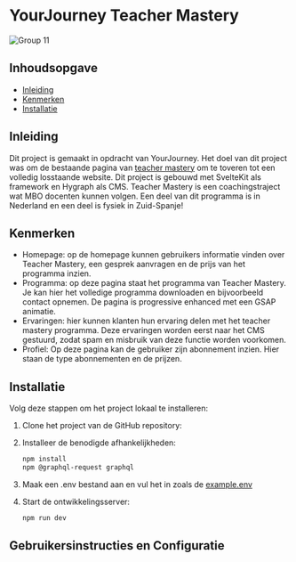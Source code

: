 # YourJourney Teacher Mastery
![Group 11](https://github.com/IvarSchuyt/Sprint-20---Individueel---YourJourney/assets/112855849/dfed6a96-8c9e-4c07-a660-da95b4fa3d82)

## Inhoudsopgave
* [Inleiding](https://github.com/IvarSchuyt/Sprint-20---Individueel---YourJourney/tree/main?tab=readme-ov-file#inleiding)
* [Kenmerken](https://github.com/IvarSchuyt/Sprint-20---Individueel---YourJourney/tree/main?tab=readme-ov-file#kenmerken)
* [Installatie](https://github.com/IvarSchuyt/Sprint-20---Individueel---YourJourney/tree/main?tab=readme-ov-file#installatie)

## Inleiding
Dit project is gemaakt in opdracht van YourJourney. Het doel van dit project was om de bestaande pagina van [teacher mastery](https://www.yourjourney.academy/product/teacher-mastery/) om te toveren tot een volledig losstaande website. Dit project is gebouwd met SvelteKit als framework en Hygraph als CMS. Teacher Mastery is een coachingstraject wat MBO docenten kunnen volgen. Een deel van dit programma is in Nederland en een deel is fysiek in Zuid-Spanje!

## Kenmerken
* Homepage: op de homepage kunnen gebruikers informatie vinden over Teacher Mastery, een gesprek aanvragen en de prijs van het programma inzien.
* Programma: op deze pagina staat het programma van Teacher Mastery. Je kan hier het volledige programma downloaden en bijvoorbeeld contact opnemen. De pagina is progressive enhanced met een GSAP animatie.
* Ervaringen: hier kunnen klanten hun ervaring delen met het teacher mastery programma. Deze ervaringen worden eerst naar het CMS gestuurd, zodat spam en misbruik van deze functie worden voorkomen.
* Profiel: Op deze pagina kan de gebruiker zijn abonnement inzien. Hier staan de type abonnementen en de prijzen.

## Installatie
Volg deze stappen om het project lokaal te installeren:

1. Clone het project van de GitHub repository:

2. Installeer de benodigde afhankelijkheden:
   ```bash
   npm install
   npm @graphql-request graphql
   ```
3. Maak een .env bestand aan en vul het in zoals de [example.env](https://github.com/Trisjan/lets-jam-webapplicatie/blob/main/example.env)

4. Start de ontwikkelingsserver:
   ```bash
   npm run dev
   ```

## Gebruikersinstructies en Configuratie
